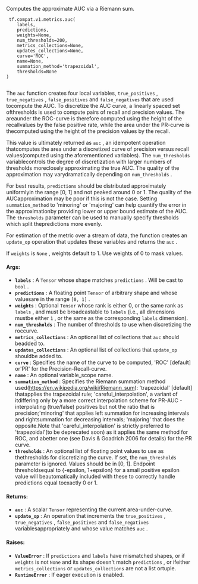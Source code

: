 Computes the approximate AUC via a Riemann sum.

```
 tf.compat.v1.metrics.auc(
    labels,
    predictions,
    weights=None,
    num_thresholds=200,
    metrics_collections=None,
    updates_collections=None,
    curve='ROC',
    name=None,
    summation_method='trapezoidal',
    thresholds=None
)
 
```

The  `auc`  function creates four local variables,  `true_positives` , `true_negatives` ,  `false_positives`  and  `false_negatives`  that are used tocompute the AUC. To discretize the AUC curve, a linearly spaced set ofthresholds is used to compute pairs of recall and precision values. The areaunder the ROC-curve is therefore computed using the height of the recallvalues by the false positive rate, while the area under the PR-curve is thecomputed using the height of the precision values by the recall.

This value is ultimately returned as  `auc` , an idempotent operation thatcomputes the area under a discretized curve of precision versus recall values(computed using the aforementioned variables). The  `num_thresholds`  variablecontrols the degree of discretization with larger numbers of thresholds moreclosely approximating the true AUC. The quality of the approximation may varydramatically depending on  `num_thresholds` .

For best results,  `predictions`  should be distributed approximately uniformlyin the range [0, 1] and not peaked around 0 or 1. The quality of the AUCapproximation may be poor if this is not the case. Setting  `summation_method` to 'minoring' or 'majoring' can help quantify the error in the approximationby providing lower or upper bound estimate of the AUC. The  `thresholds` parameter can be used to manually specify thresholds which split thepredictions more evenly.

For estimation of the metric over a stream of data, the function creates an `update_op`  operation that updates these variables and returns the  `auc` .

If  `weights`  is  `None` , weights default to 1. Use weights of 0 to mask values.

#### Args:
- **`labels`** : A  `Tensor`  whose shape matches  `predictions` . Will be cast to `bool` .
- **`predictions`** : A floating point  `Tensor`  of arbitrary shape and whose valuesare in the range  `[0, 1]` .
- **`weights`** : Optional  `Tensor`  whose rank is either 0, or the same rank as `labels` , and must be broadcastable to  `labels`  (i.e., all dimensions mustbe either  `1` , or the same as the corresponding  `labels`  dimension).
- **`num_thresholds`** : The number of thresholds to use when discretizing the roccurve.
- **`metrics_collections`** : An optional list of collections that  `auc`  should beadded to.
- **`updates_collections`** : An optional list of collections that  `update_op`  shouldbe added to.
- **`curve`** : Specifies the name of the curve to be computed, 'ROC' [default] or'PR' for the Precision-Recall-curve.
- **`name`** : An optional variable_scope name.
- **`summation_method`** : Specifies the Riemann summation method used(https://en.wikipedia.org/wiki/Riemann_sum): 'trapezoidal' [default] thatapplies the trapezoidal rule; 'careful_interpolation', a variant of itdiffering only by a more correct interpolation scheme for PR-AUC -interpolating (true/false) positives but not the ratio that is precision;'minoring' that applies left summation for increasing intervals and rightsummation for decreasing intervals; 'majoring' that does the opposite.Note that 'careful_interpolation' is strictly preferred to 'trapezoidal'(to be deprecated soon) as it applies the same method for ROC, and abetter one (see Davis &amp; Goadrich 2006 for details) for the PR curve.
- **`thresholds`** : An optional list of floating point values to use as thethresholds for discretizing the curve. If set, the  `num_thresholds` parameter is ignored. Values should be in [0, 1]. Endpoint thresholdsequal to {-epsilon, 1+epsilon} for a small positive epsilon value will beautomatically included with these to correctly handle predictions equal toexactly 0 or 1.


#### Returns:
- **`auc`** : A scalar  `Tensor`  representing the current area-under-curve.
- **`update_op`** : An operation that increments the  `true_positives` , `true_negatives` ,  `false_positives`  and  `false_negatives`  variablesappropriately and whose value matches  `auc` .


#### Raises:
- **`ValueError`** : If  `predictions`  and  `labels`  have mismatched shapes, or if `weights`  is not  `None`  and its shape doesn't match  `predictions` , or ifeither  `metrics_collections`  or  `updates_collections`  are not a list ortuple.
- **`RuntimeError`** : If eager execution is enabled.
